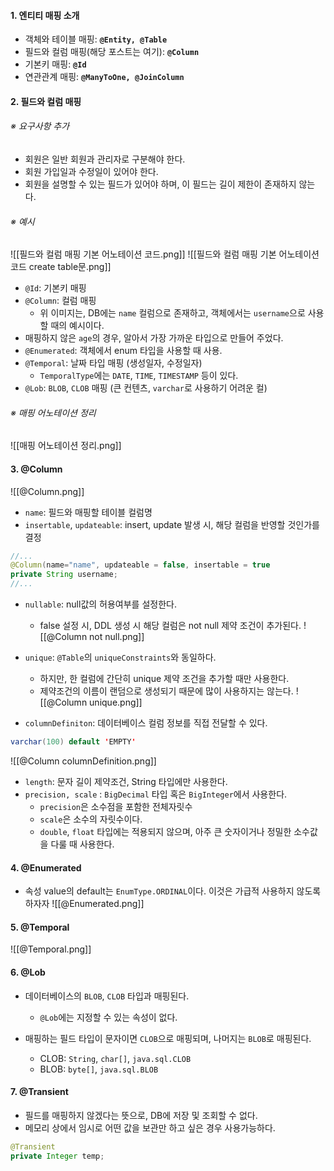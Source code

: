 
#### 1. 엔티티 매핑 소개

- 객체와 테이블 매핑: **`@Entity, @Table`**
- 필드와 컬럼 매핑(해당 포스트는 여기): **`@Column`**
- 기본키 매핑: **`@Id`**
- 연관관계 매핑: **`@ManyToOne, @JoinColumn`**


#### 2. 필드와 컬럼 매핑

###### ※ 요구사항 추가
- 회원은 일반 회원과 관리자로 구분해야 한다.
- 회원 가입일과 수정일이 있어야 한다.
- 회원을 설명할 수 있는 필드가 있어야 하며, 이 필드는 길이 제한이 존재하지 않는다.

###### ※ 예시
![[필드와 컬럼 매핑 기본 어노테이션 코드.png]]
![[필드와 컬럼 매핑 기본 어노테이션 코드 create table문.png]]
- `@Id`: 기본키 매핑
- `@Column`: 컬럼 매핑
	- 위 이미지는, DB에는 `name` 컬럼으로 존재하고, 객체에서는 `username`으로 사용할 때의 예시이다.
- 매핑하지 않은 `age`의 경우, 알아서 가장 가까운 타입으로 만들어 주었다.
- `@Enumerated`: 객체에서 enum 타입을 사용할 때 사용. 
- `@Temporal`: 날짜 타입 매핑 (생성일자, 수정일자)
	- `TemporalType`에는 `DATE`, `TIME`, `TIMESTAMP` 등이 있다.
- `@Lob`: `BLOB`, `CLOB` 매핑 (큰 컨텐츠, `varchar`로 사용하기 어려운 컬)

###### ※ 매핑 어노테이션 정리
![[매핑 어노테이션 정리.png]]


#### 3. @Column
![[@Column.png]]
- `name`: 필드와 매핑할 테이블 컬럼명
- `insertable`, `updateable`: insert, update 발생 시, 해당 컬럼을 반영할 것인가를 결정
```java
//...
@Column(name="name", updateable = false, insertable = true
private String username;
//...
```

- `nullable`: null값의 허용여부를 설정한다. 
	- false 설정 시, DDL 생성 시 해당 컬럼은 not null 제약 조건이 추가된다.
![[@Column not null.png]]

- `unique`: `@Table`의 `uniqueConstraints`와 동일하다. 
	- 하지만, 한 컬럼에 간단히 unique 제약 조건을 추가할 때만 사용한다.
	- 제약조건의 이름이 랜덤으로 생성되기 때문에 많이 사용하지는 않는다.
![[@Column unique.png]]

- `columnDefiniton`: 데이터베이스 컬럼 정보를 직접 전달할 수 있다.
```java
varchar(100) default 'EMPTY'
```
![[@Column columnDefinition.png]]

- `length`: 문자 길이 제약조건, String 타입에만 사용한다. 
- `precision, scale` : `BigDecimal` 타입 혹은 `BigInteger`에서 사용한다.
	- `precision`은 소수점을 포함한 전체자릿수
	- `scale`은 소수의 자릿수이다.
	- `double`, `float` 타입에는 적용되지 않으며, 아주 큰 숫자이거나 정밀한 소수값을 다룰 때 사용한다.

#### 4. @Enumerated
- 속성 value의 default는 `EnumType.ORDINAL`이다. 이것은 가급적 사용하지 않도록 하자자
![[@Enumerated.png]]


#### 5. @Temporal
![[@Temporal.png]]


#### 6. @Lob

- 데이터베이스의 `BLOB`, `CLOB` 타입과 매핑된다.
	- `@Lob`에는 지정할 수 있는 속성이 없다.

- 매핑하는 필드 타입이 문자이면 `CLOB`으로 매핑되며, 나머지는 `BLOB`로 매핑된다.
	- CLOB: `String`, `char[]`, `java.sql.CLOB`
	- BLOB: `byte[]`, `java.sql.BLOB`

#### 7. @Transient

- 필드를 매핑하지 않겠다는 뜻으로, DB에 저장 및 조회할 수 없다.
- 메모리 상에서 임시로 어떤 값을 보관만 하고 싶은 경우 사용가능하다.

```java
@Transient
private Integer temp;
```


